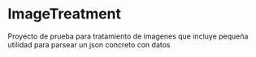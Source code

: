 # ImageTreatment
Proyecto de prueba para tratamiento de imagenes que incluye pequeña utilidad para parsear un json concreto con datos
